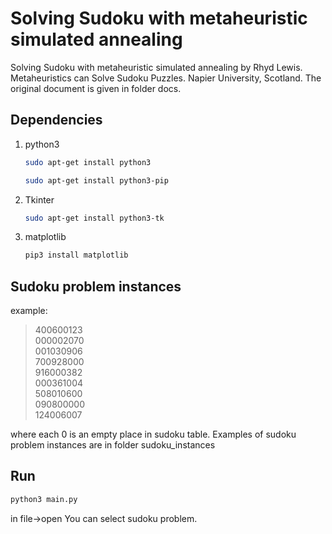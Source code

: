 # Solving Sudoku with metaheuristic simulated annealing
Solving Sudoku with metaheuristic simulated annealing by Rhyd Lewis. Metaheuristics can Solve Sudoku Puzzles. Napier University, Scotland.
The original document is given in folder docs.

## Dependencies
1. python3
    ```bash
    sudo apt-get install python3
    ```
    ```bash
    sudo apt-get install python3-pip
    ```
2. Tkinter
    ```bash
    sudo apt-get install python3-tk
    ```
3. matplotlib
    ```bash
    pip3 install matplotlib
    ````

## Sudoku problem instances
example:
>400600123     
>000002070      
>001030906      
>700928000      
>916000382      
>000361004      
>508010600      
>090800000       
>124006007      

where each 0 is an empty place in sudoku table.
Examples of sudoku problem instances are in folder sudoku_instances

## Run
```bash
python3 main.py
```
in file->open You can select sudoku problem.
